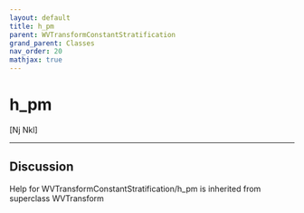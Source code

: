 ```yaml
---
layout: default
title: h_pm
parent: WVTransformConstantStratification
grand_parent: Classes
nav_order: 20
mathjax: true
---
```


#  h_pm

[Nj Nkl]


---

## Discussion

Help for WVTransformConstantStratification/h_pm is inherited from superclass WVTransform

